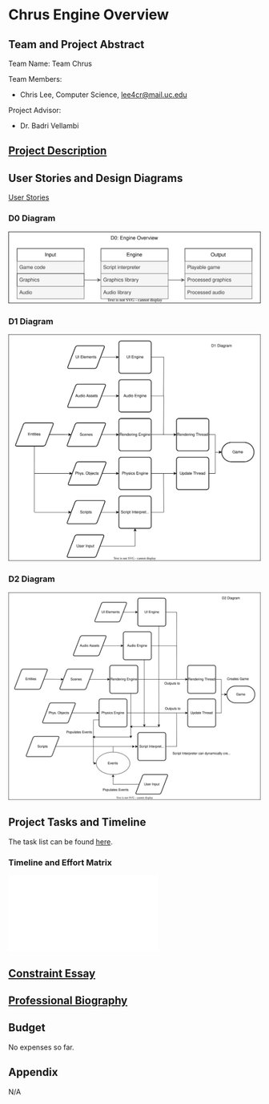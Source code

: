 # Chrus Engine Overview
## Team and Project Abstract
Team Name: Team Chrus

Team Members:
- Chris Lee, Computer Science, lee4cr@mail.uc.edu

Project Advisor:
- Dr. Badri Vellambi

## [Project Description](essays/project-description.md)

## User Stories and Design Diagrams
[User Stories](essays/user-stories.md)

### D0 Diagram
![D0 Diagram](essays/design-diagrams/d0.svg)

### D1 Diagram
![D1 Diagram](essays/design-diagrams/d1.svg)

### D2 Diagram
![D2 Diagram](essays/design-diagrams/d2.svg)

## Project Tasks and Timeline
The task list can be found [here](essays/task-list.md).

### Timeline and Effort Matrix
![Timeline and Effort Matrix](essays/timeline-and-effort-matrix.pdf)

## [Constraint Essay](essays/constraint-essay.md)
## [Professional Biography](essays/professional-biography.md)
## Budget
No expenses so far.

## Appendix
N/A
